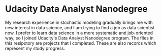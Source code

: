 # Udacity Data Analyst Nanodegree
My research experience in stochastic modeling gradually brings me with new interest in data science, and I am trying to find a job as data scientist now. I prefer to learn data science in a more systematic and job-oriented way, so I joined Udacity's Data Analyst Nanodegree program. The files in this resipotory are projects that I completed. These are also records which represent my study progress.
